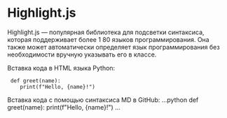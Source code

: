 # Highlight.js

Highlight.js — популярная библиотека для подсветки синтаксиса, которая поддерживает более 1
80 языков программирования. Она также может автоматически определяет язык программирования без необходимости 
вручную указывать его в классе.

Вставка кода в HTML языка Python:
<pre><code class="language-python"> def greet(name): 
    print(f"Hello, {name}!") 
</code></pre>

Вставка кода с помощью синтаксиса MD в GitHub:
...python
def greet(name): 
    print(f"Hello, {name}!")
...
